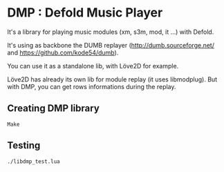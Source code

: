 # DMP : Defold Music Player

It's a library for playing music modules (xm, s3m, mod, it …) with Defold.

It's using as backbone the DUMB replayer (http://dumb.sourceforge.net/ and https://github.com/kode54/dumb).

You can use it as a standalone lib, with Löve2D for example.

Löve2D has already its own lib for module replay (it uses libmodplug). But with DMP, you can get rows informations during the replay.



## Creating DMP library

```
Make
```



## Testing

```
./libdmp_test.lua
```
